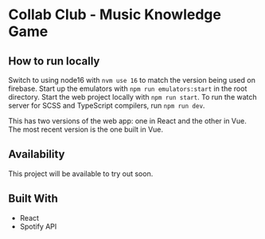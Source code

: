 # Collab Club - Music Knowledge Game

## How to run locally

Switch to using node16 with `nvm use 16` to match the version being used on firebase.
Start up the emulators with `npm run emulators:start` in the root directory.
Start the web project locally with `npm run start`.
To run the watch server for SCSS and TypeScript compilers, run `npm run dev`.

This has two versions of the web app: one in React and the other in Vue. The most recent version is the one built in Vue.

## Availability

This project will be available to try out soon.

## Built With

- React
- Spotify API
